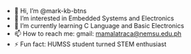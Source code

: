 - 👋 Hi, I’m @mark-kb-btns
- 👀 I’m interested in Embedded Systems and Electronics
- 🌱 I’m currently learning C Language and Basic Electronics
- 📫 How to reach me: gmail: mamalatraca@nemsu.edu.ph
- ⚡ Fun fact: HUMSS student turned STEM enthusiast

<!---
mark-kb-btns/mark-kb-btns is a ✨ special ✨ repository because its `README.md` (this file) appears on your GitHub profile.
You can click the Preview link to take a look at your changes.
--->
